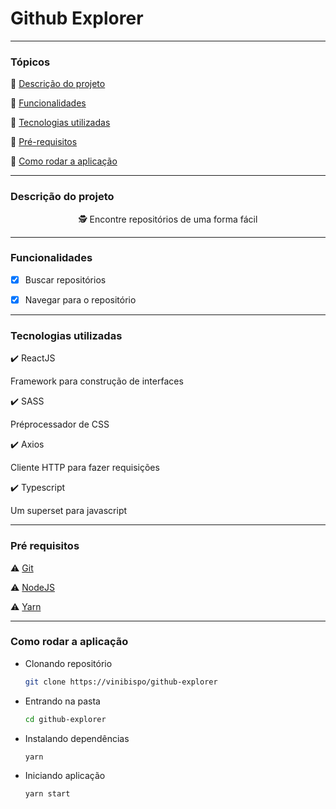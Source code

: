 # Github Explorer

---
### Tópicos

:large_blue_diamond: [Descrição do projeto](#descrição-do-projeto)

:large_blue_diamond: [Funcionalidades](#funcionalidades)

:large_blue_diamond: [Tecnologias utilizadas](#tecnologias-utilizadas) 

:large_blue_diamond: [Pré-requisitos](#pré-requisitos)

:large_blue_diamond: [Como rodar a aplicação](#como-rodar-a-aplicação)


---

### Descrição do projeto

<p align="center">🕵️ Encontre repositórios de uma forma fácil</p>

---

### Funcionalidades

- [x] Buscar repositórios

- [x] Navegar para o repositório

---

### Tecnologias utilizadas

:heavy_check_mark: ReactJS

Framework para construção de interfaces

:heavy_check_mark: SASS

Préprocessador de CSS

:heavy_check_mark: Axios

Cliente HTTP para fazer requisições

:heavy_check_mark: Typescript

Um superset para javascript

---

### Pré requisitos

:warning: [Git](https://git-scm.com)

:warning: [NodeJS](http://nodejs.org/)

:warning: [Yarn](https://classic.yarnpkg.com/en/docs/install)

---

### Como rodar a aplicação

- Clonando repositório

  ```bash
  git clone https://vinibispo/github-explorer
  ```

- Entrando na pasta

  ```bash
  cd github-explorer
  ```

- Instalando dependências

  ```bash
  yarn
  ```
* Iniciando aplicação

  ```bash
  yarn start
  ```
